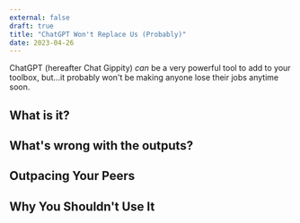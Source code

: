 ```yaml
---
external: false
draft: true
title: "ChatGPT Won't Replace Us (Probably)"
date: 2023-04-26
---
```


ChatGPT (hereafter Chat Gippity) _can_ be a very powerful tool to add to your
toolbox, but...it probably won't be making anyone lose their jobs anytime soon.

## What is it?

## What's wrong with the outputs?

## Outpacing Your Peers

## Why You Shouldn't Use It
